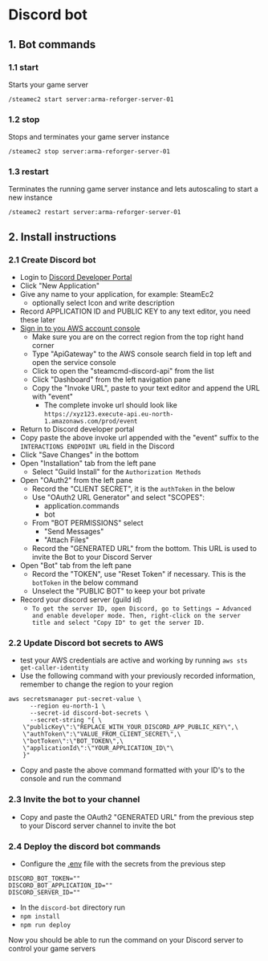# Discord bot

## 1. Bot commands

### 1.1 start
Starts your game server

`/steamec2 start server:arma-reforger-server-01`

### 1.2 stop
Stops and terminates your game server instance

`/steamec2 stop server:arma-reforger-server-01`

### 1.3 restart
Terminates the running game server instance and lets autoscaling to start a new instance 

`/steamec2 restart server:arma-reforger-server-01`

## 2. Install instructions

### 2.1 Create Discord bot
* Login to [Discord Developer Portal](https://discord.com/developers/applications)
* Click "New Application" 
* Give any name to your application, for example: SteamEc2
  * optionally select Icon and write description
* Record APPLICATION ID and PUBLIC KEY to any text editor, you need these later
* [Sign in to you AWS account console](https://docs.aws.amazon.com/signin/latest/userguide/console-sign-in-tutorials.html)
  * Make sure you are on the correct region from the top right hand corner
  * Type "ApiGateway" to the AWS console search field in top left and open the service console
  * Click to open the "steamcmd-discord-api" from the list
  * Click "Dashboard" from the left navigation pane
  * Copy the "Invoke URL", paste to your text editor and append the URL with "event"
    * The complete invoke url should look like `https://xyz123.execute-api.eu-north-1.amazonaws.com/prod/event`
* Return to Discord developer portal
* Copy paste the above invoke url appended with the "event" suffix to the `INTERACTIONS ENDPOINT URL` field in the Discord
* Click "Save Changes" in the bottom
* Open "Installation" tab from the left pane
  * Select "Guild Install" for the `Authorization Methods`
* Open "OAuth2" from the left pane
  * Record the "CLIENT SECRET", it is the `authToken` in the below
  * Use "OAuth2 URL Generator" and select "SCOPES":
    * application.commands
    * bot
  * From "BOT PERMISSIONS" select
    * "Send Messages"
    * "Attach Files"
  * Record the "GENERATED URL" from the bottom. This URL is used to invite the Bot to your Discord Server
* Open "Bot" tab from the left pane
  * Record the "TOKEN", use "Reset Token" if necessary. This is the `botToken` in the below command
  * Unselect the "PUBLIC BOT" to keep your bot private
* Record your discord server (guild id) 
  * ```To get the server ID, open Discord, go to Settings → Advanced and enable developer mode. Then, right-click on the server title and select "Copy ID" to get the server ID.```

### 2.2 Update Discord bot secrets to AWS
* test your AWS credentials are active and working by running `aws sts get-caller-identity`
* Use the following command with your previously recorded information, remember to change the region to your region
```
aws secretsmanager put-secret-value \
      --region eu-north-1 \
      --secret-id discord-bot-secrets \
      --secret-string "{ \
	\"publicKey\":\"REPLACE_WITH_YOUR_DISCORD_APP_PUBLIC_KEY\",\
	\"authToken\":\"VALUE_FROM_CLIENT_SECRET\",\
	\"botToken\":\"BOT_TOKEN\",\
	\"applicationId\":\"YOUR_APPLICATION_ID\"\
	}"
```
* Copy and paste the above command formatted with your ID's to the console and run the command

### 2.3 Invite the bot to your channel
* Copy and paste the OAuth2 "GENERATED URL" from the previous step to your Discord server channel to invite the bot

### 2.4 Deploy the discord bot commands
* Configure the [.env](.env) file with the secrets from the previous step
```
DISCORD_BOT_TOKEN=""
DISCORD_BOT_APPLICATION_ID=""
DISCORD_SERVER_ID=""
```
* In the `discord-bot` directory run
* ```npm install```
* ```npm run deploy```

Now you should be able to run the command on your Discord server to control your game servers